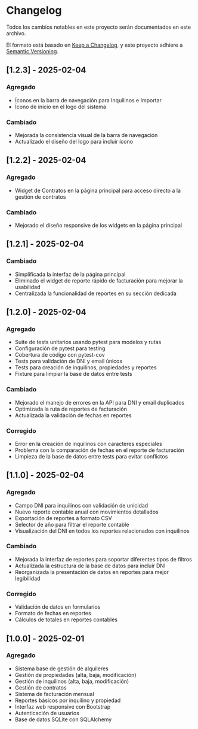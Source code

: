 # Changelog
Todos los cambios notables en este proyecto serán documentados en este archivo.

El formato está basado en [Keep a Changelog](https://keepachangelog.com/es-ES/1.0.0/),
y este proyecto adhiere a [Semantic Versioning](https://semver.org/spec/v2.0.0.html).

## [1.2.3] - 2025-02-04

### Agregado
- Íconos en la barra de navegación para Inquilinos e Importar
- Ícono de inicio en el logo del sistema

### Cambiado
- Mejorada la consistencia visual de la barra de navegación
- Actualizado el diseño del logo para incluir ícono

## [1.2.2] - 2025-02-04

### Agregado
- Widget de Contratos en la página principal para acceso directo a la gestión de contratos

### Cambiado
- Mejorado el diseño responsive de los widgets en la página principal

## [1.2.1] - 2025-02-04

### Cambiado
- Simplificada la interfaz de la página principal
- Eliminado el widget de reporte rápido de facturación para mejorar la usabilidad
- Centralizada la funcionalidad de reportes en su sección dedicada

## [1.2.0] - 2025-02-04

### Agregado
- Suite de tests unitarios usando pytest para modelos y rutas
- Configuración de pytest para testing
- Cobertura de código con pytest-cov
- Tests para validación de DNI y email únicos
- Tests para creación de inquilinos, propiedades y reportes
- Fixture para limpiar la base de datos entre tests

### Cambiado
- Mejorado el manejo de errores en la API para DNI y email duplicados
- Optimizada la ruta de reportes de facturación
- Actualizada la validación de fechas en reportes

### Corregido
- Error en la creación de inquilinos con caracteres especiales
- Problema con la comparación de fechas en el reporte de facturación
- Limpieza de la base de datos entre tests para evitar conflictos

## [1.1.0] - 2025-02-04

### Agregado
- Campo DNI para inquilinos con validación de unicidad
- Nuevo reporte contable anual con movimientos detallados
- Exportación de reportes a formato CSV
- Selector de año para filtrar el reporte contable
- Visualización del DNI en todos los reportes relacionados con inquilinos

### Cambiado
- Mejorada la interfaz de reportes para soportar diferentes tipos de filtros
- Actualizada la estructura de la base de datos para incluir DNI
- Reorganizada la presentación de datos en reportes para mejor legibilidad

### Corregido
- Validación de datos en formularios
- Formato de fechas en reportes
- Cálculos de totales en reportes contables

## [1.0.0] - 2025-02-01

### Agregado
- Sistema base de gestión de alquileres
- Gestión de propiedades (alta, baja, modificación)
- Gestión de inquilinos (alta, baja, modificación)
- Gestión de contratos
- Sistema de facturación mensual
- Reportes básicos por inquilino y propiedad
- Interfaz web responsive con Bootstrap
- Autenticación de usuarios
- Base de datos SQLite con SQLAlchemy
